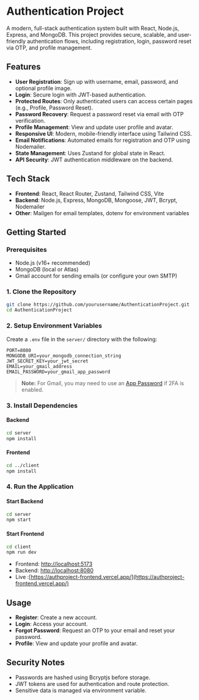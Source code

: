# Authentication Project

A modern, full-stack authentication system built with React, Node.js, Express, and MongoDB. This project provides secure, scalable, and user-friendly authentication flows, including registration, login, password reset via OTP, and profile management.

## Features

- **User Registration**: Sign up with username, email, password, and optional profile image.
- **Login**: Secure login with JWT-based authentication.
- **Protected Routes**: Only authenticated users can access certain pages (e.g., Profile, Password Reset).
- **Password Recovery**: Request a password reset via email with OTP verification.
- **Profile Management**: View and update user profile and avatar.
- **Responsive UI**: Modern, mobile-friendly interface using Tailwind CSS.
- **Email Notifications**: Automated emails for registration and OTP using Nodemailer.
- **State Management**: Uses Zustand for global state in React.
- **API Security**: JWT authentication middleware on the backend.

## Tech Stack

- **Frontend**: React, React Router, Zustand, Tailwind CSS, Vite
- **Backend**: Node.js, Express, MongoDB, Mongoose, JWT, Bcrypt, Nodemailer
- **Other**: Mailgen for email templates, dotenv for environment variables


## Getting Started

### Prerequisites

- Node.js (v16+ recommended)
- MongoDB (local or Atlas)
- Gmail account for sending emails (or configure your own SMTP)

### 1. Clone the Repository

```bash
git clone https://github.com/yourusername/AuthenticationProject.git
cd AuthenticationProject
```

### 2. Setup Environment Variables

Create a `.env` file in the `server/` directory with the following:

```
PORT=8080
MONGODB_URI=your_mongodb_connection_string
JWT_SECRET_KEY=your_jwt_secret
EMAIL=your_gmail_address
EMAIL_PASSWORD=your_gmail_app_password
```

> **Note:** For Gmail, you may need to use an [App Password](https://support.google.com/accounts/answer/185833?hl=en) if 2FA is enabled.

### 3. Install Dependencies

#### Backend

```bash
cd server
npm install
```
#### Frontend

```bash
cd ../client
npm install
```

### 4. Run the Application

#### Start Backend

```bash
cd server
npm start
```

#### Start Frontend

```bash
cd client
npm run dev
```

- Frontend: [http://localhost:5173](http://localhost:5173)
- Backend: [http://localhost:8080](http://localhost:8080)
- Live :[https://authproject-frontend.vercel.app/](https://authproject-frontend.vercel.app/)

## Usage

- **Register**: Create a new account.
- **Login**: Access your account.
- **Forgot Password**: Request an OTP to your email and reset your password.
- **Profile**: View and update your profile and avatar.



## Security Notes

- Passwords are hashed using Bcryptjs before storage.
- JWT tokens are used for authentication and route protection.
- Sensitive data is managed via environment variable.


